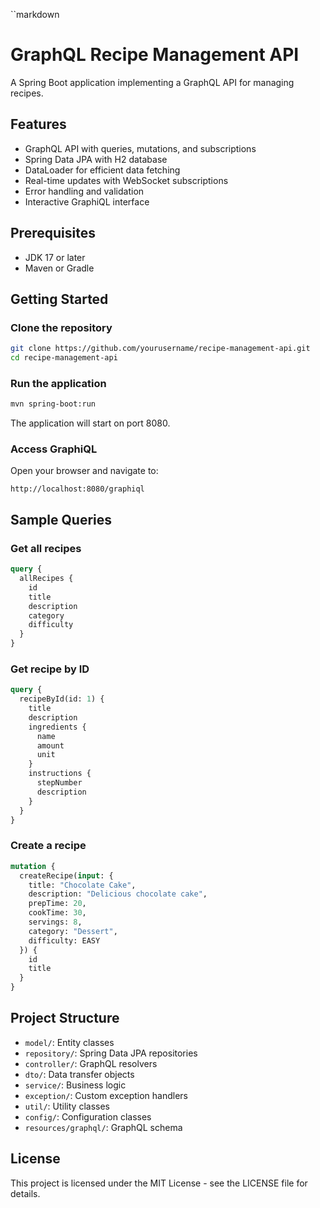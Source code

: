``markdown
# GraphQL Recipe Management API

A Spring Boot application implementing a GraphQL API for managing recipes.

## Features

- GraphQL API with queries, mutations, and subscriptions
- Spring Data JPA with H2 database
- DataLoader for efficient data fetching
- Real-time updates with WebSocket subscriptions
- Error handling and validation
- Interactive GraphiQL interface

## Prerequisites

- JDK 17 or later
- Maven or Gradle

## Getting Started

### Clone the repository

```bash
git clone https://github.com/yourusername/recipe-management-api.git
cd recipe-management-api
```

### Run the application

```bash
mvn spring-boot:run
```

The application will start on port 8080.

### Access GraphiQL

Open your browser and navigate to:
```
http://localhost:8080/graphiql
```

## Sample Queries

### Get all recipes

```graphql
query {
  allRecipes {
    id
    title
    description
    category
    difficulty
  }
}
```

### Get recipe by ID

```graphql
query {
  recipeById(id: 1) {
    title
    description
    ingredients {
      name
      amount
      unit
    }
    instructions {
      stepNumber
      description
    }
  }
}
```

### Create a recipe

```graphql
mutation {
  createRecipe(input: {
    title: "Chocolate Cake",
    description: "Delicious chocolate cake",
    prepTime: 20,
    cookTime: 30,
    servings: 8,
    category: "Dessert",
    difficulty: EASY
  }) {
    id
    title
  }
}
```

## Project Structure

- `model/`: Entity classes
- `repository/`: Spring Data JPA repositories
- `controller/`: GraphQL resolvers
- `dto/`: Data transfer objects
- `service/`: Business logic
- `exception/`: Custom exception handlers
- `util/`: Utility classes
- `config/`: Configuration classes
- `resources/graphql/`: GraphQL schema

## License

This project is licensed under the MIT License - see the LICENSE file for details.
```
